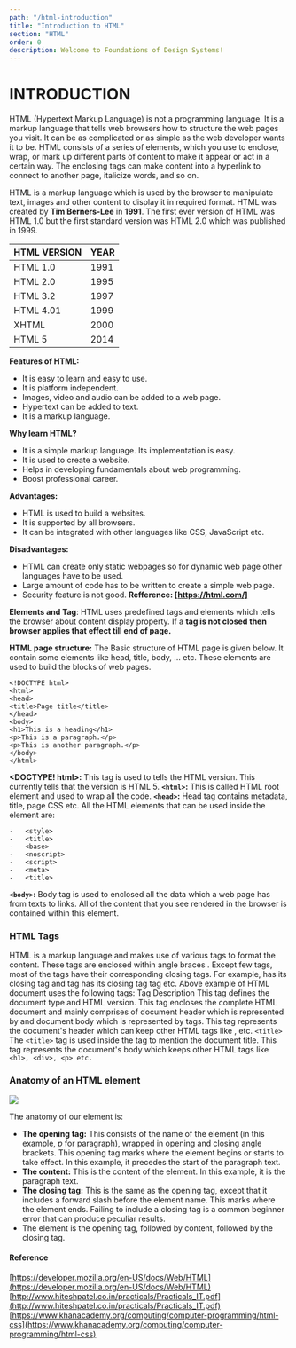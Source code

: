 ```yaml
---
path: "/html-introduction"
title: "Introduction to HTML"
section: "HTML"
order: 0
description: Welcome to Foundations of Design Systems!
---
```


# INTRODUCTION
HTML  (Hypertext Markup Language) is not a programming language. It is a markup language that tells web browsers how to structure the web pages you visit. It can be as complicated or as simple as the web developer wants it to be. HTML consists of a series of elements, which you use to enclose, wrap, or mark up different parts of content to make it appear or act in a certain way. The enclosing tags can make content into a hyperlink to connect to another page, italicize words, and so on.  

HTML is a markup language which is used by the browser to manipulate text, images and other content to display it in required format. HTML was created by **Tim Berners-Lee** in **1991**. The first ever version of HTML was HTML 1.0 but the first standard version was HTML 2.0 which was published in 1999.

|HTML VERSION|		YEAR|
|--|--|
|HTML 1.0					|1991|
|HTML 2.0	   |1995|
|HTML 3.2					|1997|
|HTML 4.01	|			1999|
|XHTML|						2000|
|HTML 5						|2014|

**Features of HTML:**

-   It is easy to learn and easy to use.
-   It is platform independent.
-   Images, video and audio can be added to a web page.
-   Hypertext can be added to text.
-   It is a markup language.

**Why learn HTML?**

-   It is a simple markup language. Its implementation is easy.
-   It is used to create a website.
-   Helps in developing fundamentals about web programming.
-   Boost professional career.

**Advantages:**

-   HTML is used to build a websites.
-   It is supported by all browsers.
-   It can be integrated with other languages like CSS, JavaScript etc.

**Disadvantages:**

-   HTML can create only static webpages so for dynamic web page other languages have to be used.
-   Large amount of code has to be written to create a simple web page.
-   Security feature is not good.
**Refference: [https://html.com/]**

**Elements and Tag**:  HTML uses predefined tags and elements which tells the browser about content display property. If a **tag is not closed then browser applies that effect till end of page.**

**HTML page structure:** The Basic structure of HTML page is given below. It contain some elements like head, title, body, … etc. These elements are used to build the blocks of web pages.
	
	<!DOCTYPE html>
    <html>
    <head>
    <title>Page title</title>
    </head>
    <body>
    <h1>This is a heading</h1>
    <p>This is a paragraph.</p>
    <p>This is another paragraph.</p>
    </body>
    </html>
    
**<DOCTYPE! html>:**  This tag is used to tells the HTML version. This currently tells that the version is HTML 5.
**`<html>`:**  This is called HTML root element and used to wrap all the code.
**`<head>`:**  Head tag contains metadata, title, page CSS etc. All the HTML elements that can be used inside the <head> element are:

    -   <style>
    -   <title>
    -   <base>
    -   <noscript>
    -   <script>
    -   <meta>
    -   <title>

**`<body>`:**  Body tag is used to enclosed all the data which a web page has from texts to links. All of the content that you see rendered in the browser is contained within this element.
### HTML Tags 
HTML is a markup language and makes use of various tags to format the content. These tags are enclosed within angle braces . Except few tags, most of the tags have their corresponding closing tags. For example, has its closing tag and tag has its closing tag tag etc. Above example of HTML document uses the following tags: Tag Description This tag defines the document type and HTML version. This tag encloses the complete HTML document and mainly comprises of document header which is represented by  and document body which is represented by  tags. This tag represents the document's header which can keep other HTML tags like , etc. `<title>` The `<title>` tag is used inside the tag to mention the document title. This tag represents the document's body which keeps other HTML tags like `<h1>, <div>, <p> etc.` 
### Anatomy of an HTML element

![](https://mdn.mozillademos.org/files/9347/grumpy-cat-small.png)

The anatomy of our element is:

-   **The opening tag:**  This consists of the name of the element (in this example,  _p_  for paragraph), wrapped in opening and closing angle brackets. This opening tag marks where the element begins or starts to take effect. In this example, it precedes the start of the paragraph text.
-   **The content:**  This is the content of the element. In this example, it is the paragraph text.
-   **The closing tag:**  This is the same as the opening tag, except that it includes a forward slash before the element name. This marks where the element ends. Failing to include a closing tag is a common beginner error that can produce peculiar results. 
- The element is the opening tag, followed by content, followed by the closing tag.

#### Reference
[https://developer.mozilla.org/en-US/docs/Web/HTML](https://developer.mozilla.org/en-US/docs/Web/HTML)
[http://www.hiteshpatel.co.in/practicals/Practicals_IT.pdf](http://www.hiteshpatel.co.in/practicals/Practicals_IT.pdf)
[https://www.khanacademy.org/computing/computer-programming/html-css](https://www.khanacademy.org/computing/computer-programming/html-css)


